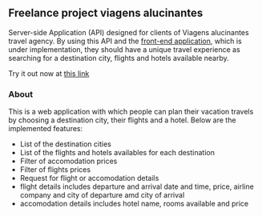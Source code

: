 ## Freelance project viagens alucinantes

Server-side Application (API) designed for clients of Viagens alucinantes travel agency. By using this API and the [front-end application](https://github.com/PedroSchulzRangel/projeto18-freela-front), which is under implementation, they should have a unique travel experience as searching for a destination city, flights and hotels available nearby.

Try it out now at [this link](https://freela-viagens-alucinantes-api.onrender.com)

### About

This is a web application with which people can plan their vacation travels by choosing a destination city, their flights and a hotel. Below are the implemented features:
* List of the destination cities
* List of the flights and hotels availables for each destination
* Filter of accomodation prices
* Filter of flights prices
* Request for flight or accomodation details
* flight details includes departure and arrival date and time, price, airline company and city of departure amd city of arrival
* accomodation details includes hotel name, rooms available and price  






